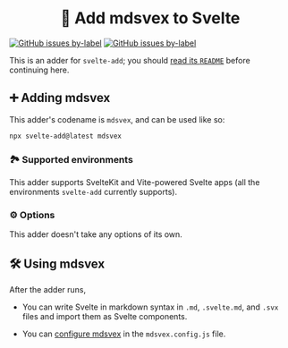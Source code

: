 <h1 align="center">🐧 Add mdsvex to Svelte</h1>

[![GitHub issues by-label](https://img.shields.io/github/issues/svelte-add/svelte-add/confirmed%20bug?color=%23DC2626)](https://github.com/svelte-add/svelte-add/issues?q=is%3Aopen+is%3Aissue+label%3A%22confirmed+bug%22)
[![GitHub issues by-label](https://img.shields.io/github/issues/svelte-add/svelte-add/support%20question?color=%23FACC15)](https://github.com/svelte-add/svelte-add/issues?q=is%3Aopen+is%3Aissue+label%3A%22support+question%22)

This is an adder for `svelte-add`; you should [read its `README`](https://github.com/svelte-add/svelte-add#readme) before continuing here.

## ➕ Adding mdsvex

This adder's codename is `mdsvex`, and can be used like so:

```sh
npx svelte-add@latest mdsvex
```

### 🏞 Supported environments

This adder supports SvelteKit and Vite-powered Svelte apps (all the environments `svelte-add` currently supports).

### ⚙️ Options

This adder doesn't take any options of its own.

## 🛠 Using mdsvex

After the adder runs,

- You can write Svelte in markdown syntax in `.md`, `.svelte.md`, and `.svx` files and import them as Svelte components.

- You can [configure mdsvex](https://mdsvex.com/docs#options) in the `mdsvex.config.js` file.
